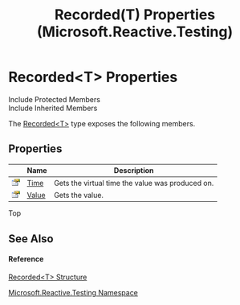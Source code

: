 ﻿---
title: Recorded(T) Properties (Microsoft.Reactive.Testing)
TOCTitle: Recorded(T) Properties
ms:assetid: Properties.T:Microsoft.Reactive.Testing.Recorded`1
ms:mtpsurl: https://msdn.microsoft.com/en-us/library/Hh211973(v=VS.103)
ms:contentKeyID: 36069674
ms.date: 06/28/2011
mtps_version: v=VS.103
---

# Recorded\<T\> Properties

Include Protected Members  
Include Inherited Members  

The [Recorded\<T\>](hh229664\(v=vs.103\).md) type exposes the following members.

## Properties

<table>
<thead>
<tr class="header">
<th> </th>
<th>Name</th>
<th>Description</th>
</tr>
</thead>
<tbody>
<tr class="odd">
<td><img src="images\Hh211972.pubproperty(en-us,VS.103).gif" title="Public property" alt="Public property" /></td>
<td><a href="hh229213(v=vs.103).md">Time</a></td>
<td>Gets the virtual time the value was produced on.</td>
</tr>
<tr class="even">
<td><img src="images\Hh211972.pubproperty(en-us,VS.103).gif" title="Public property" alt="Public property" /></td>
<td><a href="hh229714(v=vs.103).md">Value</a></td>
<td>Gets the value.</td>
</tr>
</tbody>
</table>

Top

## See Also

#### Reference

[Recorded\<T\> Structure](hh229664\(v=vs.103\).md)

[Microsoft.Reactive.Testing Namespace](hh212009\(v=vs.103\).md)

